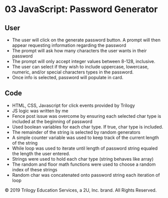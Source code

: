 # 03 JavaScript: Password Generator

## User 

* The user will click on the generate password button. A prompt will then appear requesting information regarding the password
* The prompt will ask how many characters the user wants in their password
* The prompt will only accept integer values between 8-128, inclusive.
* The user can select if they wish to include uppercase, lowercase, numeric, and/or special characters types in the password.
* Once info is selected, password will populate in card.


## Code
* HTML, CSS, Javascript for click events provided by Trilogy
* JS logic was written by me
* Fence post issue was overcome by ensuring each selected char type is included at the beginning of password
* Used boolean variables for each char type. If true, char type is included.
* The remainder of the string is selected by random generators
* A simple counter variable was used to keep track of the current length of the string 
* While loop was used to iterate until length of password string equaled the length the user entered.
* Strings were used to hold each char type (string behaves like array)
* The random and floor math functions were used to choose a random index of these strings
* Random char was concatenated onto password string each iteration of loop


© 2019 Trilogy Education Services, a 2U, Inc. brand. All Rights Reserved.
